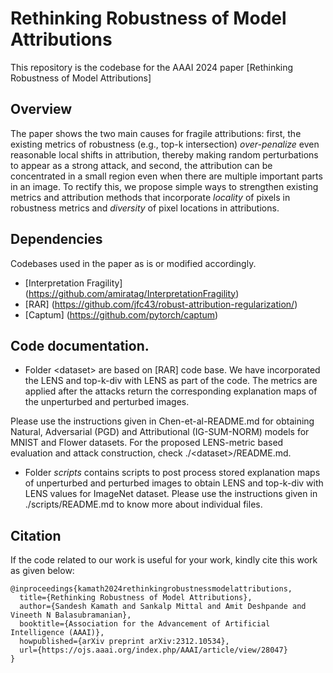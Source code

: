 # Rethinking Robustness of Model Attributions

This repository is the codebase for the AAAI 2024 paper [Rethinking Robustness of Model Attributions]

## Overview
The paper shows the two main causes for fragile attributions: first, the existing metrics of robustness (e.g., top-k intersection) *over-penalize* even reasonable local shifts in attribution, thereby making random perturbations to appear as a strong attack, and second, the attribution can be concentrated in a small region even when there are multiple important parts in an image. To rectify this, we propose simple ways to strengthen existing metrics and attribution methods that incorporate *locality* of pixels in robustness metrics and *diversity* of pixel locations in attributions.

## Dependencies
Codebases used in the paper as is or modified accordingly.

* [Interpretation Fragility] (https://github.com/amiratag/InterpretationFragility)
* [RAR] (https://github.com/jfc43/robust-attribution-regularization/)
* [Captum] (https://github.com/pytorch/captum)

## Code documentation.
* Folder \<dataset\> are based on [RAR] code base. We have incorporated the LENS and top-k-div with LENS as part of the code. The metrics are applied after the attacks return the corresponding explanation maps of the unperturbed and perturbed images.

Please use the instructions given in Chen-et-al-README.md for obtaining Natural, Adversarial (PGD) and Attributional (IG-SUM-NORM) models for MNIST and Flower datasets. For the proposed LENS-metric based evaluation and attack construction, check ./\<dataset\>/README.md.

* Folder *scripts* contains scripts to post process stored explanation maps of unperturbed and perturbed images to obtain LENS and top-k-div with LENS values for ImageNet dataset. Please use the instructions given in ./scripts/README.md to know more about individual files. 

## Citation

If the code related to our work is useful for your work, kindly cite this work as given below:

```[bibtex]
@inproceedings{kamath2024rethinkingrobustnessmodelattributions,
  title={Rethinking Robustness of Model Attributions}, 
  author={Sandesh Kamath and Sankalp Mittal and Amit Deshpande and Vineeth N Balasubramanian},
  booktitle={Association for the Advancement of Artificial Intelligence (AAAI)},
  howpublished={arXiv preprint arXiv:2312.10534},
  url={https://ojs.aaai.org/index.php/AAAI/article/view/28047}
}

```
